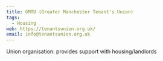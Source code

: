 ```yaml
---
title: GMTU (Greater Manchester Tenant's Union)
tags:
  - Housing
web: https://tenantsunion.org.uk/
email: info@tenantsunion.org.uk
---
```

Union organisation: provides support with housing/landlords